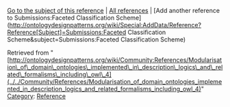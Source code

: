 [Go to the subject of this reference](../../Submissions/Faceted_Classification_Scheme "Submissions:Faceted Classification Scheme") | [All references](../../Community/References.1 "Community:References") | [Add another reference to Submissions:Faceted Classification Scheme](http://ontologydesignpatterns.org/wiki/Special:AddData/Reference?Reference[Subject]=Submissions:Faceted Classification Scheme&subject=Submissions:Faceted Classification Scheme)


Retrieved from "[http://ontologydesignpatterns.org/wiki/Community:References/Modularisation\_of\_domain\_ontologies\_implemented\_in\_description\_logics\_and\_related\_formalisms\_including\_owl\_4](../../Community/References/Modularisation_of_domain_ontologies_implemented_in_description_logics_and_related_formalisms_including_owl_4)"
 [Category](http://ontologydesignpatterns.org/wiki/Special:Categories "Special:Categories"): [Reference](../../Category/Reference "Category:Reference")